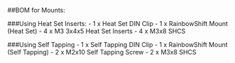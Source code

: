 ##BOM for Mounts:

###Using Heat Set Inserts:
	- 1 x Heat Set DIN Clip
	- 1 x RainbowShift Mount (Heat Set) 
	- 4 x M3 3x4x5 Heat Set Inserts
	- 4 x M3x8 SHCS

###Using Self Tapping
	- 1 x Self Tapping DIN Clip
	- 1 x RainbowShift Mount (Self Tapping)
	- 2 x M2x10 Self Tapping Screw
	- 2 x M3x8 SHCS 